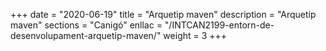 +++
date        = "2020-06-19"
title       = "Arquetip maven"
description = "Arquetip maven"
sections    = "Canigó"
enllac		= "/INTCAN2199-entorn-de-desenvolupament-arquetip-maven/"
weight		= 3
+++

